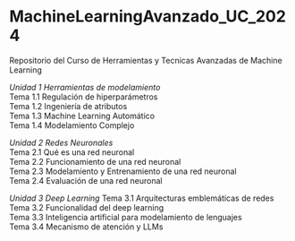 # MachineLearningAvanzado_UC_2024
Repositorio del Curso de Herramientas y Tecnicas Avanzadas de Machine Learning

*Unidad 1 Herramientas de modelamiento* <br>
  Tema 1.1	Regulación de hiperparámetros <br>
  Tema 1.2	Ingeniería de atributos <br>
	Tema 1.3	Machine Learning Automático <br>
	Tema 1.4	Modelamiento Complejo <br>
 
*Unidad 2 Redes Neuronales* <br>
  Tema 2.1	Qué es una red neuronal <br>
	Tema 2.2	Funcionamiento de una red neuronal <br>
	Tema 2.3	Modelamiento y Entrenamiento de una red neuronal <br>
	Tema 2.4	Evaluación de una red neuronal <br>
 
*Unidad 3 Deep Learning*
  Tema 3.1	Arquitecturas emblemáticas de redes <br>
	Tema 3.2	Funcionalidad del deep learning <br>
	Tema 3.3	Inteligencia artificial para modelamiento de lenguajes <br>
	Tema 3.4	Mecanismo de atención y LLMs <br>
